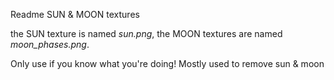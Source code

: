 Readme SUN & MOON textures

the SUN texture is named *sun.png*,
the MOON textures are named *moon_phases.png*.

Only use if you know what you're doing! Mostly used to remove sun & moon

